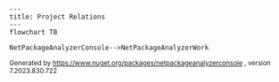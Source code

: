```mermaid
---
title: Project Relations
---
flowchart TB    

NetPackageAnalyzerConsole-->NetPackageAnalyzerWork
```
<small>Generated  by https://www.nuget.org/packages/netpackageanalyzerconsole , version 7.2023.830.722</small>

